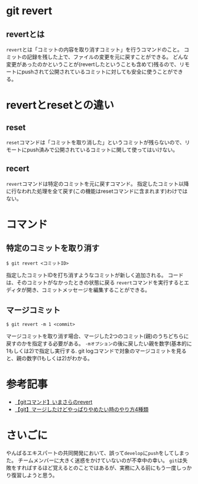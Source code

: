 # git revert
## revertとは
`revert`とは「コミットの内容を取り消すコミット」を行うコマンドのこと。
コミットの記録を残した上で、ファイルの変更を元に戻すことができる。
どんな変更があったのかということが(revertしたということも含めて)残るので、リモートにpushされて公開されているコミットに対しても安全に使うことができる。

# revertとresetとの違い
## reset
`reset`コマンドは「コミットを取り消した」というコミットが残らないので、リモートにpush済みで公開されているコミットに関して使ってはいけない。

## recert
`revert`コマンドは特定のコミットを元に戻すコマンド。
指定したコミット以降に行なわれた処理を全て戻す(この機能はresetコマンドに含まれます)わけではない。

# コマンド
## 特定のコミットを取り消す

```
$ git revert <コミットID>
```
指定したコミットIDを打ち消すようなコミットが新しく追加される。
コードは、そのコミットがなかったときの状態に戻る
 `revert`コマンドを実行するとエディタが開き、コミットメッセージを編集することができる。
 
 ## マージコミット
```
$ git revert -m 1 <commit>
```

マージコミットを取り消す場合、マージした2つのコミット(親)のうちどちらに戻すのかを指定する必要がある。
`-mオプション`の後に戻したい親を数字(基本的に1もしくは2)で指定し実行する.
git logコマンドで対象のマージコミットを見ると、親の数字(1もしくは2)がわかる。

# 参考記事
* [【gitコマンド】いまさらのrevert](https://qiita.com/chihiro/items/2fa827d0eac98109e7ee)
* [【git】マージしたけどやっぱりやめたい時のやり方4種類](https://qiita.com/chihiro/items/5dd671aa6f1c332986a7)

# さいごに
やんばるエキスパートの共同開発において、誤って`develop`に`push`をしてしまった。
チームメンバーに大きく迷惑をかけていないのが不幸中の幸い。
`git`は失敗をすればするほど覚えるとのことではあるが、実務に入る前にもう一度しっかり復習しようと思う。
